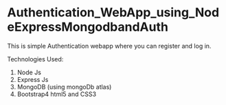 # Authentication_WebApp_using_NodeExpressMongodbandAuth

This is simple Authentication webapp where you can register and log in. 

Technologies Used:
1. Node Js
2. Express Js
3. MongoDB (using mongoDb atlas)
4. Bootstrap4 html5 and CSS3
